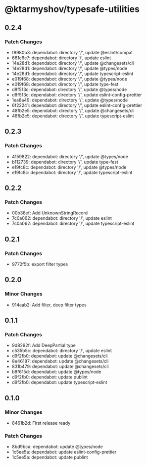 # @ktarmyshov/typesafe-utilities

## 0.2.4

### Patch Changes

- f8980b3: dependabot: directory '/', update @eslint/compat
- 661c6c7: dependabot: directory '/', update eslint
- 14e28d1: dependabot: directory '/', update @changesets/cli
- 14e28d1: dependabot: directory '/', update @types/node
- 14e28d1: dependabot: directory '/', update typescript-eslint
- e019f68: dependabot: directory '/', update @types/node
- e019f68: dependabot: directory '/', update type-fest
- d8f513c: dependabot: directory '/', update @types/node
- d8f513c: dependabot: directory '/', update eslint-config-prettier
- 1ea8a49: dependabot: directory '/', update @types/node
- 6f22241: dependabot: directory '/', update eslint-config-prettier
- 48fb2e5: dependabot: directory '/', update @changesets/cli
- 48fb2e5: dependabot: directory '/', update typescript-eslint

## 0.2.3

### Patch Changes

- 4159822: dependabot: directory '/', update @types/node
- b112739: dependabot: directory '/', update type-fest
- e19fc8c: dependabot: directory '/', update @types/node
- e19fc8c: dependabot: directory '/', update typescript-eslint

## 0.2.2

### Patch Changes

- 00b38ef: Add UnknownStringRecord
- 7c0a062: dependabot: directory '/', update eslint
- 7c0a062: dependabot: directory '/', update typescript-eslint

## 0.2.1

### Patch Changes

- 9772f5b: export filter types

## 0.2.0

### Minor Changes

- 914aab2: Add filter, deep filter types

## 0.1.1

### Patch Changes

- 9d8292f: Add DeepPartial type
- c535b5c: dependabot: directory '/', update eslint
- d9f2fb0: dependabot: update @changesets/cli
- 8e46187: dependabot: update @changesets/cli
- 831b479: dependabot: update @changesets/cli
- b8f615d: dependabot: update @types/node
- d9f2fb0: dependabot: update publint
- d9f2fb0: dependabot: update typescript-eslint

## 0.1.0

### Minor Changes

- 8461b2d: First release ready

### Patch Changes

- 8bd9bca: dependabot: update @types/node
- 1c5ee5a: dependabot: update eslint-config-prettier
- 1c5ee5a: dependabot: update publint
